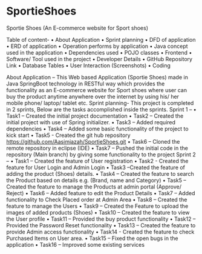 # SportieShoes

Sportie Shoes (An E-commerce website for Sport shoes)

Table of content-
•	About Application
•	Sprint planning
•	DFD of application 
•	ERD of application
•	Operation performs by application
•	Java concept used in the application
•	Dependencies used
•	POJO classes 
•	Frontend
•	Software/ Tool used in the project
•	Developer Details
•	GitHub Repository Link
•	Database Tables
•	User Interaction (Screenshots)
•	Coding

About Application – This Web based Application (Sportie Shoes) made in Java SpringBoot technology in RESTful way which provides the functionality as an E-commerce website for Sport shoes where user can buy the product anytime anywhere over the internet by using his/ her mobile phone/ laptop/ tablet etc.
Sprint planning- This project is completed in 2 sprints,
Below are the tasks accomplished inside the sprints.
Sprint 1 – 
•	Task1 – Created the initial project documentation 
•	Task2 – Created the initial project with use of Spring initializer.
•	Task3 – Added required dependencies
•	Task4 – Added some basic functionality of the project to kick start
•	Task5 - Created the git hub repository 
https://github.com/Aasimjazah/SportieShoes.git
•	Task6 – Cloned the remote repository in eclipse (IDE)
•	Task7 – Pushed the initial code in the repository (Main branch) by giving some functionality to the project
Sprint 2 –
•	Task1 – Created the feature of User registration 
•	Task2 - Created the feature for User Login and Admin Login
•	Task3 –Created the feature of adding the product (Shoes) details.
•	Task4 – Created the feature to search the Product based on details e.g. (Brand, name and Category)
•	Task5 – Created the feature to manage the Products at admin portal (Approve/ Reject)
•	Task6 – Added feature to edit the Product Details 
•	Task7 – Added functionality to Check Placed order at Admin Area
•	Task8 – Created the feature to manage the Users
•	Task9 – Created the Feature to upload the images of added products (Shoes)
•	Task10 – Created the feature to view the User profile
•	Task11 – Provided the buy product functionality
•	Task12 – Provided the Password Reset functionality
•	Task13 – Created the feature to provide Admin access functionality
•	Task14 - Created the feature to check Purchased Items on User area.
•	Task15 – Fixed the open bugs in the application
•	Task16 – Improved some existing services
